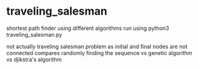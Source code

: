 # traveling_salesman
shortest path finder using different algorithms
run using python3 traveling_salesman.py

not actually traveling salesman problem as initial and final nodes are not connected
compares randomly finding the sequence vs genetic algorithm vs djikstra's algorithm
